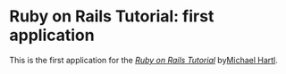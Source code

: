 # Ruby on Rails Tutorial: first application

This is the first application for the 
[*Ruby on Rails Tutorial*](http://railstutorial.org/)
by[Michael Hartl](http://michaelhartl.com/).